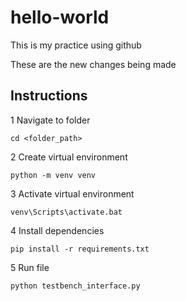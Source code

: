 # hello-world
This is my practice using github

These are the new changes being made

## Instructions
1 Navigate to folder

    cd <folder_path>

2 Create virtual environment

    python -m venv venv

3 Activate virtual environment

    venv\Scripts\activate.bat

4 Install dependencies

    pip install -r requirements.txt

5 Run file

    python testbench_interface.py
